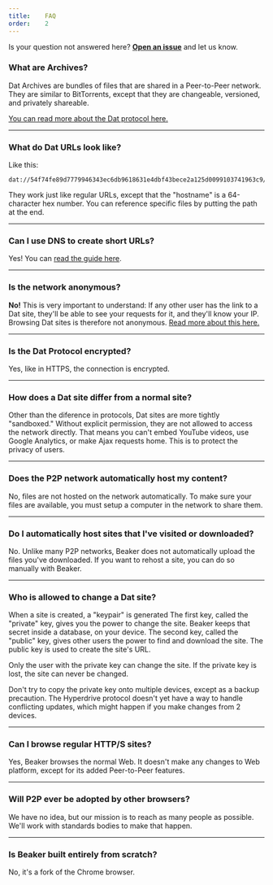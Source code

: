 ```yaml
---
title:    FAQ
order:    2
---
```


Is your question not answered here?
**[Open an issue](https://github.com/beakerbrowser/FAQ/issues)** and let us know.

### What are Archives?

Dat Archives are bundles of files that are shared in a Peer-to-Peer network.
They are similar to BitTorrents, except that they are changeable, versioned, and privately shareable.

[You can read more about the Dat protocol here.](/docs/dat/intro.html)

<hr class="nomargin">

### What do Dat URLs look like?

Like this:

```
dat://54f74fe89d7779946343ec6db9618631e4dbf43bece2a125d0099103741963c9/
```

They work just like regular URLs, except that the "hostname" is a 64-character hex number.
You can reference specific files by putting the path at the end.

<hr class="nomargin">

### Can I use DNS to create short URLs?

Yes!
You can [read the guide here](/docs/dat/dns.html).

<hr class="nomargin">

### Is the network anonymous?

**No!**
This is very important to understand:
If any other user has the link to a Dat site, they'll be able to see
your requests for it, and they'll know your IP.
Browsing Dat sites is therefore not anonymous.
[Read more about this here.](/docs/dat/intro.html#security-properties)

<hr class="nomargin">

### Is the Dat Protocol encrypted?

Yes, like in HTTPS, the connection is encrypted.

<hr class="nomargin">

### How does a Dat site differ from a normal site?

Other than the diference in protocols, Dat sites are more tightly "sandboxed."
Without explicit permission, they are not allowed to access the network directly.
That means you can't embed YouTube videos, use Google Analytics, or make Ajax requests home.
This is to protect the privacy of users.

<hr class="nomargin">

### Does the P2P network automatically host my content?

No, files are not hosted on the network automatically.
To make sure your files are available, you must setup a computer in the network to share them.

<hr class="nomargin">

### Do I automatically host sites that I've visited or downloaded?

No.
Unlike many P2P networks, Beaker does not automatically upload the files you've downloaded.
If you want to rehost a site, you can do so manually with Beaker.

<hr class="nomargin">

### Who is allowed to change a Dat site?

When a site is created, a "keypair" is generated
The first key, called the "private" key, gives you the power to change the site.
Beaker keeps that secret inside a database, on your device.
The second key, called the "public" key, gives other users the power to find and download the site.
The public key is used to create the site's URL.

Only the user with the private key can change the site.
If the private key is lost, the site can never be changed.

<div class="technical-explanation" data-title="Beware!">
  <div class="icon"><span class="fa fa-exclamation-triangle"></span></div>
  <div class="body">
    <p>Don't try to copy the private key onto multiple devices, except as a backup precaution.
    The Hyperdrive protocol doesn't yet have a way to handle conflicting updates, which might happen if you make changes from 2 devices.</p>
  </div>
</div>

<hr class="nomargin">

### Can I browse regular HTTP/S sites?

Yes, Beaker browses the normal Web.
It doesn't make any changes to Web platform, except for its added Peer-to-Peer features.

<hr class="nomargin">

### Will P2P ever be adopted by other browsers?

We have no idea, but our mission is to reach as many people as possible.
We'll work with standards bodies to make that happen.

<hr class="nomargin">

### Is Beaker built entirely from scratch?

No, it's a fork of the Chrome browser.
